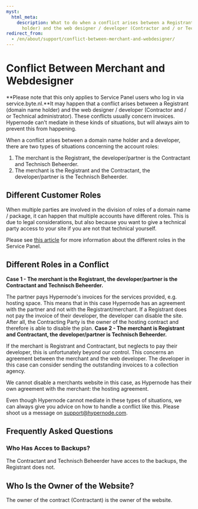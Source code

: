 ```yaml
---
myst:
  html_meta:
    description: What to do when a conflict arises between a Registrant (domain name
      holder) and the web designer / developer (Contractor and / or Technical administrator)?
redirect_from:
  - /en/about/support/conflict-between-merchant-and-webdesigner/
---
```


<!-- source: https://support.hypernode.com/en/about/support/conflict-between-merchant-and-webdesigner/ -->

# Conflict Between Merchant and Webdesigner

\*\*Please note that this only applies to Service Panel users who log in via service.byte.nl.\*\*It may happen that a conflict arises between a Registrant (domain name holder) and the web designer / developer (Contractor and / or Technical administrator). These conflicts usually concern invoices. Hypernode can't mediate in these kinds of situations, but will always aim to prevent this from happening.

When a conflict arises between a domain name holder and a developer, there are two types of situations concerning the account roles:

1. The merchant is the Registrant, the developer/partner is the Contractant and Technisch Beheerder.
1. The merchant is the Registrant and the Contractant, the developer/partner is the Technisch Beheerder.

## Different Customer Roles

When multiple parties are involved in the division of roles of a domain name / package, it can happen that multiple accounts have different roles. This is due to legal considerations, but also because you want to give a technical party access to your site if you are not that technical yourself.

Please see [this article](../../services/service-panel/different-service-panel-scenarios.md) for more information about the different roles in the Service Panel.

## Different Roles in a Conflict

**Case 1 - The merchant is the Registrant, the developer/partner is the Contractant and Technisch Beheerder.**

The partner pays Hypernode's invoices for the services provided, e.g. hosting space. This means that in this case Hypernode has an agreement with the partner and not with the Registrant/merchant. If a Registrant does not pay the invoice of their developer, the developer can disable the site. After all, the Contracting Party is the owner of the hosting contract and therefore is able to disable the plan.
**Case 2 - The merchant is Registrant and Contractant, the developer/partner is Technisch Beheerder.**

If the merchant is Registrant and Contractant, but neglects to pay their developer, this is unfortunately beyond our control. This concerns an agreement between the merchant and the web developer. The developer in this case can consider sending the outstanding invoices to a collection agency.

We cannot disable a merchants website in this case, as Hypernode has their own agreement with the merchant: the hosting agreement.

Even though Hypernode cannot mediate in these types of situations, we can always give you advice on how to handle a conflict like this. Please shoot us a message on [support@hypernode.com](mailto:support@hypernode.com).

## Frequently Asked Questions

### Who Has Acces to Backups?

The Contractant and Technisch Beheerder have acces to the backups, the Registrant does not.

## Who Is the Owner of the Website?

The owner of the contract (Contractant) is the owner of the website.
